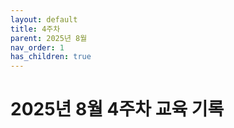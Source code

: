 ```yaml
---
layout: default
title: 4주차
parent: 2025년 8월 
nav_order: 1
has_children: true
---
```


# 2025년 8월 4주차 교육 기록
